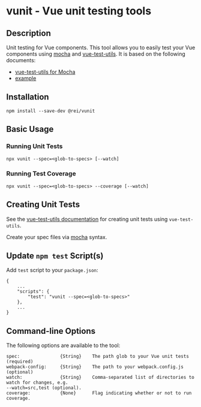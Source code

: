 # vunit - Vue unit testing tools

## Description

Unit testing for Vue components. This tool allows you to easily test your Vue components using 
[mocha](https://mochajs.org) and [vue-test-utils](https://vue-test-utils.vuejs.org/). It is based on the following documents: 
 * [vue-test-utils 
for Mocha](https://vue-test-utils.vuejs.org/guides/testing-single-file-components-with-mocha-webpack.html)
 * [example](https://github.com/vuejs/vue-test-utils-mocha-webpack-example)

## Installation

    npm install --save-dev @rei/vunit

## Basic Usage

### Running Unit Tests

    npx vunit --spec=<glob-to-specs> [--watch]

### Running Test Coverage

    npx vunit --spec=<glob-to-specs> --coverage [--watch]

## Creating Unit Tests

See the [vue-test-utils documentation](https://vue-test-utils.vuejs.org/) for creating unit tests
 using `vue-test-utils`. 

Create your spec files via [mocha](https://mochajs.org) syntax.

## Update `npm test` Script(s)
    
Add `test` script to your `package.json`:

    {
        ...
        "scripts": {
            "test": "vunit --spec=<glob-to-specs>"
        },
        ...
    }

## Command-line Options

The following options are available to the tool: 

    spec:               {String}    The path glob to your Vue unit tests (required)
    webpack-config:     {String}    The path to your webpack.config.js (optional)
    watch:              {String}    Comma-separated list of directories to watch for changes, e.g. 
    --watch=src,test (optional).
    coverage:           {None}      Flag indicating whether or not to run coverage.
